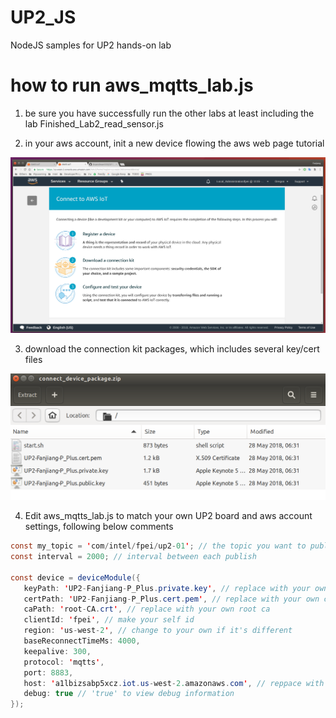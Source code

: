 # UP2_JS
NodeJS samples for UP2 hands-on lab

# how to run aws_mqtts_lab.js
1. be sure you have successfully run the other labs at least including the lab Finished_Lab2_read_sensor.js

2. in your aws account, init a new device flowing the aws web page tutorial

  ![alt text](UI/aws_iot_init_new_device.png?raw=true "Title")

3. download the connection kit packages, which includes several key/cert files

  ![alt text](UI/aws_iot_connection_kit.png?raw=true "Title")

4. Edit aws_mqtts_lab.js to match your own UP2 board and aws account settings, following below comments

  ```java
  const my_topic = 'com/intel/fpei/up2-01'; // the topic you want to publish to aws
  const interval = 2000; // interval between each publish

  const device = deviceModule({
     keyPath: 'UP2-Fanjiang-P_Plus.private.key', // replace with your own key
     certPath: 'UP2-Fanjiang-P_Plus.cert.pem', // replace with your own cert
     caPath: 'root-CA.crt', // replace with your own root ca
     clientId: 'fpei', // make your self id
     region: 'us-west-2', // change to your own if it's different
     baseReconnectTimeMs: 4000, 
     keepalive: 300,
     protocol: 'mqtts', 
     port: 8883,
     host: 'a1lbizsabp5xcz.iot.us-west-2.amazonaws.com', // reppace with your own
     debug: true // 'true' to view debug information
  });
  ```
